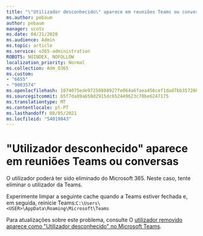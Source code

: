```yaml
---
title: "\"Utilizador desconhecido\" aparece em reuniões Teams ou conversas"
ms.author: pebaum
author: pebaum
manager: scotv
ms.date: 04/21/2020
ms.audience: Admin
ms.topic: article
ms.service: o365-administration
ROBOTS: NOINDEX, NOFOLLOW
localization_priority: Normal
ms.collection: Adm_O365
ms.custom:
- "6655"
- "9003574"
ms.openlocfilehash: 1074075ede97250888927fe064a6faea456cef1dad7bb35726b2874032ba86b1
ms.sourcegitcommit: b5f7da89a650d2915dc652449623c78be6247175
ms.translationtype: MT
ms.contentlocale: pt-PT
ms.lasthandoff: 08/05/2021
ms.locfileid: "54019843"
---
```

# <a name="unknown-user-appears-in-teams-meetings-or-chats"></a>"Utilizador desconhecido" aparece em reuniões Teams ou conversas

O utilizador poderá ter sido eliminado do Microsoft 365. Neste caso, tente eliminar o utilizador da Teams.  

Experimente limpar a seguinte cache quando a Teams estiver fechada e, em seguida, reinicie Teams:`C:\Users\<USER>\AppData\Roaming\Microsoft\Teams`

Para atualizações sobre este problema, consulte O [utilizador removido aparece como "Utilizador desconhecido" no Microsoft Teams](https://docs.microsoft.com/MicrosoftTeams/troubleshoot/known-issues/removed-user-appears-as-unknown).

